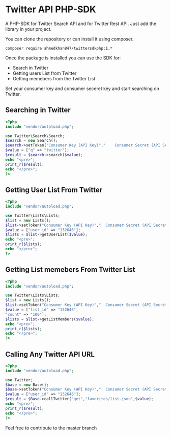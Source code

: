 # Twitter API PHP-SDK 

A PHP-SDK for Twitter Search API and for Twitter Rest API. Just add the library in your project.

You can clone the repository or can install it using composer.

`composer require ahmedkhan847/twittersdkphp:1.*`

Once the package is installed you can use the SDK for:

* Search in Twitter
* Getting users List from Twitter
* Getting memebers from the Twitter List

Set your consumer key and consumer seceret key and start searching on Twitter.

## Searching in Twitter

```php
<?php
include "vendor/autoload.php";

use Twitter\Search\Search;
$search = new Search();
$search->setToken("Consumer Key (API Key)","	Consumer Secret (API Secret)");
$value = ["q" => "twitter"];
$result = $search->search($value);
echo "<pre>";
print_r($result);
echo "</pre>";
?>
```
## Getting User List From Twitter
```php
<?php
include "vendor/autoload.php";

use Twitter\Lists\Lists;
$list = new Lists();
$list->setToken("Consumer Key (API Key)","	Consumer Secret (API Secret)");
$value = ["user_id" => "132646"];
$lists = $list->getUserList($value);
echo "<pre>";
print_r($lists);
echo "</pre>";
?>
```
## Getting List memebers From Twitter List

```php
<?php
include "vendor/autoload.php";

use Twitter\Lists\Lists;
$list = new Lists();
$list->setToken("Consumer Key (API Key)","	Consumer Secret (API Secret)");
$value = ["list_id" => "132646",
"count" => "100"];
$lists = $list->getListMembers($value);
echo "<pre>";
print_r($lists);
echo "</pre>";
?>
```
## Calling Any Twitter API URL

```php
<?php
include "vendor/autoload.php";

use Twitter;
$base = new Base();
$base->setToken("Consumer Key (API Key)","	Consumer Secret (API Secret)");
$value = ["user_id" => "132646"];
$result = $Base->callTwitter("get","favorites/list.json",$value);
echo "<pre>";
print_r($result);
echo "</pre>";
?>
```
Feel free to contribute to the master branch

